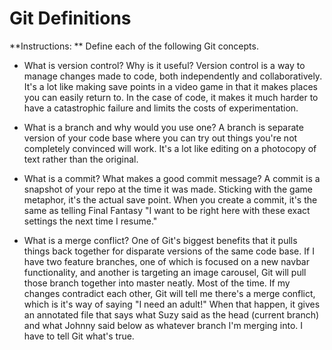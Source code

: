 # Git Definitions

**Instructions: ** Define each of the following Git concepts.

* What is version control?  Why is it useful?
Version control is a way to manage changes made to code, both independently and collaboratively. It's a lot like making save points in a video game in that it makes places you can easily return to. In the case of code, it makes it much harder to have a catastrophic failure and limits the costs of experimentation.

* What is a branch and why would you use one?
A branch is separate version of your code base where you can try out things you're not completely convinced will work. It's a lot like editing on a photocopy of text rather than the original.

* What is a commit? What makes a good commit message?
A commit is a snapshot of your repo at the time it was made. Sticking with the game metaphor, it's the actual save point. When you create a commit, it's the same as telling Final Fantasy "I want to be right here with these exact settings the next time I resume."

* What is a merge conflict?
One of Git's biggest benefits that it pulls things back together for disparate versions of the same code base. If I have two feature branches, one of which is focused on a new navbar functionality, and another is targeting an image carousel, Git will pull those branch together into master neatly. Most of the time. If my changes contradict each other, Git will tell me there's a merge conflict, which is it's way of saying "I need an adult!" When that happen, it gives an annotated file that says what Suzy said as the head (current branch) and what Johnny said below as whatever branch I'm merging into. I have to tell Git what's true.